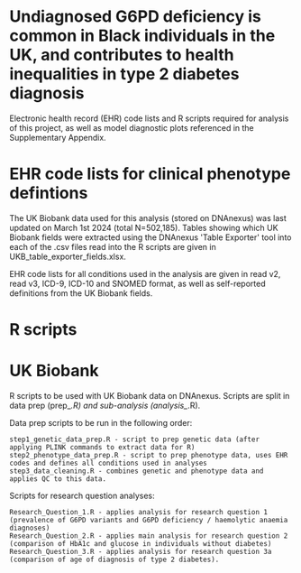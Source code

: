 # Undiagnosed G6PD deficiency is common in Black individuals in the UK, and contributes to health inequalities in type 2 diabetes diagnosis

Electronic health record (EHR) code lists and R scripts required for analysis of this project, as well as model diagnostic plots referenced in the Supplementary Appendix.

# EHR code lists for clinical phenotype defintions
The UK Biobank data used for this analysis (stored on DNAnexus) was last updated on March 1st 2024 (total N=502,185). Tables showing which UK Biobank fields were extracted using the DNAnexus 'Table Exporter' tool into each of the .csv files read into the R scripts are given in UKB_table_exporter_fields.xlsx.

EHR code lists for all conditions used in the analysis are given in read v2, read v3, ICD-9, ICD-10 and SNOMED format, as well as self-reported definitions from the UK Biobank fields.

# R scripts
# UK Biobank
R scripts to be used with UK Biobank data on DNAnexus. Scripts are split in data prep (prep_*.R) and sub-analysis (analysis_*.R).

Data prep scripts to be run in the following order:

    step1_genetic_data_prep.R - script to prep genetic data (after applying PLINK commands to extract data for R)
    step2_phenotype_data_prep.R - script to prep phenotype data, uses EHR codes and defines all conditions used in analyses
    step3_data_cleaning.R - combines genetic and phenotype data and applies QC to this data.

Scripts for research question analyses:

    Research_Question_1.R - applies analysis for research question 1 (prevalence of G6PD variants and G6PD deficiency / haemolytic anaemia diagnoses)
    Research_Question_2.R - applies main analysis for research question 2 (comparison of HbA1c and glucose in individuals without diabetes)
    Research_Question_3.R - applies analysis for research question 3a (comparison of age of diagnosis of type 2 diabetes).
    

